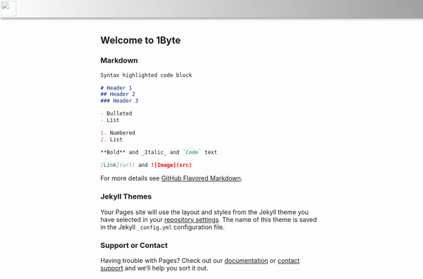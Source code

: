 
<div style="
    position: fixed;
    height: 40px;
    background: linear-gradient(260deg, #636363, #ffffff);
    width: 100%;
    left: 0px;
    top: 0px;
    opacity: 0.6;
    border-bottom: 1px solid #656464;
    box-shadow: 2px 2px 5px #616161;"><style>.main-content{direction: rtl;}
    .page-header{padding: 0px !important;background:#9a9a9a;position:absolute;}.btn{padding: 0px;}
    font-size: 16px;</style><img style="height: 35px;
    width: 35px;
    margin: 2px;" src="https://1.bp.blogspot.com/-iEbKgTfWPPg/Xbg7n2hEYKI/AAAAAAAAGUI/a1SdKJEPhmwk9wA61b-uW6uFUNdX-uYJACLcBGAsYHQ/s1600/logo-s.png"></div>

## Welcome to 1Byte


### Markdown



```markdown
Syntax highlighted code block

# Header 1
## Header 2
### Header 3

- Bulleted
- List

1. Numbered
2. List

**Bold** and _Italic_ and `Code` text

[Link](url) and ![Image](src)
```

For more details see [GitHub Flavored Markdown](https://guides.github.com/features/mastering-markdown/).

### Jekyll Themes

Your Pages site will use the layout and styles from the Jekyll theme you have selected in your [repository settings](https://github.com/zakariazaio/1Byte/settings). The name of this theme is saved in the Jekyll `_config.yml` configuration file.

### Support or Contact

Having trouble with Pages? Check out our [documentation](https://help.github.com/categories/github-pages-basics/) or [contact support](https://github.com/contact) and we’ll help you sort it out.

